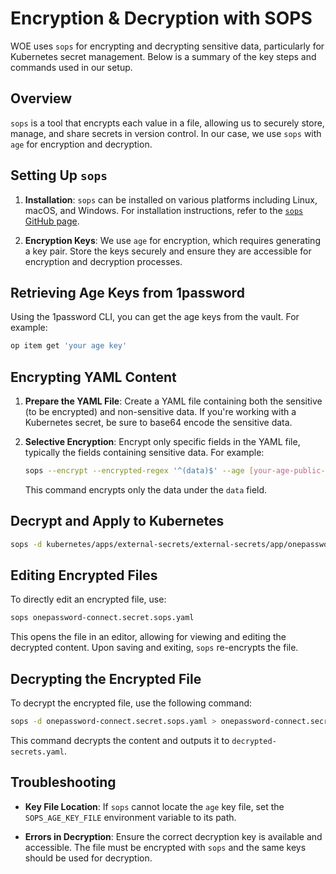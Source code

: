 # Encryption & Decryption with SOPS

WOE uses `sops` for encrypting and decrypting sensitive data,
particularly for Kubernetes secret management. Below is a summary of the key
steps and commands used in our setup.

## Overview

`sops` is a tool that encrypts each value in a file, allowing us to securely
store, manage, and share secrets in version control. In our case, we use `sops`
with `age` for encryption and decryption.

## Setting Up `sops`

1. **Installation**: `sops` can be installed on various platforms including
   Linux, macOS, and Windows. For installation instructions, refer to the
   [`sops` GitHub page](https://github.com/mozilla/sops).

2. **Encryption Keys**: We use `age` for encryption, which requires generating
   a key pair. Store the keys securely and ensure they are accessible for
   encryption and decryption processes.

## Retrieving Age Keys from 1password

Using the 1password CLI, you can get the age keys from the vault. For example:

```bash
op item get 'your age key'
```

## Encrypting YAML Content

1. **Prepare the YAML File**: Create a YAML file containing both the sensitive
   (to be encrypted) and non-sensitive data. If you're working with
   a Kubernetes secret, be sure to base64 encode the sensitive data.

2. **Selective Encryption**: Encrypt only specific fields in the YAML file,
   typically the fields containing sensitive data. For example:

   ```bash
   sops --encrypt --encrypted-regex '^(data)$' --age [your-age-public-key-recipient] secrets.yaml > encrypted-secrets.yaml
   ```

   This command encrypts only the data under the `data` field.

## Decrypt and Apply to Kubernetes

```bash
sops -d kubernetes/apps/external-secrets/external-secrets/app/onepassword-connect.secret.sops.yaml | kubectl apply -f -
```

## Editing Encrypted Files

To directly edit an encrypted file, use:

```bash
sops onepassword-connect.secret.sops.yaml
```

This opens the file in an editor, allowing for viewing and editing the
decrypted content. Upon saving and exiting, `sops` re-encrypts the file.

## Decrypting the Encrypted File

To decrypt the encrypted file, use the following command:

```bash
sops -d onepassword-connect.secret.sops.yaml > onepassword-connect.secret.yaml
```

This command decrypts the content and outputs it to `decrypted-secrets.yaml`.

## Troubleshooting

- **Key File Location**: If `sops` cannot locate the `age` key file, set the
  `SOPS_AGE_KEY_FILE` environment variable to its path.

- **Errors in Decryption**: Ensure the correct decryption key is available and
  accessible. The file must be encrypted with `sops` and the same keys should
  be used for decryption.
